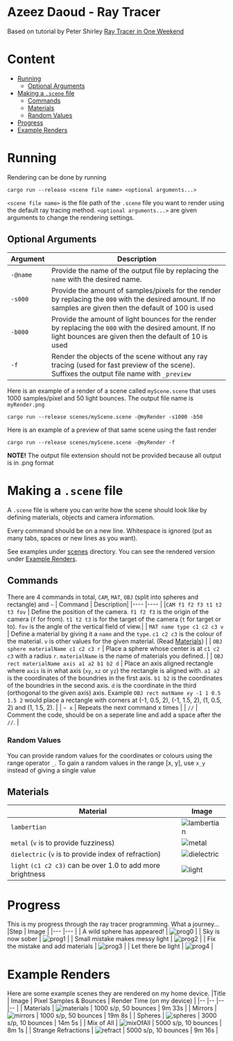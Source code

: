 # Azeez Daoud - Ray Tracer
Based on tutorial by Peter Shirley [Ray Tracer in One Weekend](https://raytracing.github.io/)

# Content
- [Running](#running)
    - [Optional Arguments](#optional-arguments)
- [Making a `.scene` file](#making-a-scene-file)
    - [Commands](#commands)
    - [Materials](#materials)
    - [Random Values](#random-values)
- [Progress](#progress)
- [Example Renders](#example-renders)

# Running
Rendering can be done by running 

`cargo run --release <scene file name> <optional arguments...>`

`<scene file name>` is the file path of the `.scene` file you want to render using the default ray tracing method. `<optional arguments...>` are given arguments to change the rendering settings.

## Optional Arguments

| Argument      | Description |
| ----------- | ----------- |
| `-@name`   | Provide the name of the output file by replacing the `name` with the desired name.        |
| `-s000`      |  Provide the amount of samples/pixels for the render by replacing the `000` with the desired amount. If no samples are given then the default of 100 is used         |
| `-b000` | Provide the amount of light bounces for the render by replacing the `000` with the desired amount. If no light bounces are given then the default of 10 is used |
| `-f`      | Render the objects of the scene without any ray tracing (used for fast preview of the scene). Suffixes the output file name with `_preview`       |

Here is an example of a render of a scene called `myScene.scene` that uses 1000 samples/pixel and 50 light bounces. The output file name is `myRender.png`

`cargo run --release scenes/myScene.scene -@myRender -s1000 -b50`

Here is an example of a preview of that same scene using the fast render

`cargo run --release scenes/myScene.scene -@myRender -f`

**NOTE!** The output file extension should not be provided because all output is in .png format

# Making a `.scene` file
A `.scene` file is where you can write how the scene should look like by defining materials, objects and camera information.

Every command should be on a new line. Whitespace is ignored (put as many tabs, spaces or new lines as you want).

See examples under [scenes](/scenes/) directory. You can see the rendered version under [Example Renders](#example-renders).

## Commands
There are 4 commands in total, `CAM`, `MAT`, `OBJ` (split into spheres and rectangle) and `~`
| Command | Description|
|----     |----        |
|`CAM f1 f2 f3 t1 t2 t3 fov` | Define the position of the camera. `f1 f2 f3` is the origin of the camera (`f` for from). `t1 t2 t3` is for the target of the camera (`t` for target or to). `fov` is the angle of the vertical field of view.|
| `MAT name type c1 c2 c3 v`  | Define a material by giving it a `name` and the `type`. `c1 c2 c3` is the colour of the material. `v` is other values for the given material. (Read [Materials](#Materials)) |
| `OBJ sphere materialName c1 c2 c3 r`       | Place a sphere whose center is at `c1 c2 c3` with a radius `r`. `materialName` is the name of materials you defined.   |
| `OBJ rect materialName axis a1 a2 b1 b2 d` | Place an axis aligned rectangle where `axis` is in what axis (`xy`, `xz` or `yz`) the rectangle is aligned with. `a1 a2` is the coordinates of the boundries in the first axis. `b1 b2` is the coordinates of the boundries in the second axis. `d` is the coordinate in the third (orthogonal to the given axis) axis. Example `OBJ rect matName xy -1 1 0.5 1.5 2` would place a rectangle with corners at (-1, 0.5, 2), (-1, 1.5, 2), (1, 0.5, 2) and (1, 1.5, 2). |
| `~ x`     | Repeats the next command x times |
| `//`       | Comment the code, should be on a seperate line and add a space after the `//`. |
### Random Values
You can provide random values for the coordinates or colours using the range operator `_`. To gain a random values in the range [x, y], use `x_y` instead of giving a single value

## Materials
| Material  | Image  |
|-- |-- |
| `lambertian`  | ![lambertian](/images/materials/lambertian.png)  |
| `metal` (`v` is to provide fuzziness) | ![metal](/images/materials/metal.png)   |
| `dielectric` (`v` is to provide index of refraction) | ![dielectric](/images/materials/dielectric.png) |
| `light` `(c1 c2 c3)` can be over 1.0 to add more brightness| ![light](/images/materials/light.png) |       

# Progress
This is my progress through the ray tracer programming. What a journey...
|Step       | Image      |
|---    |---   |
| A wild sphere has appeared! |  ![prog0](/images/progress/trace_0.png)     |
| Sky is now sober |   ![prog1](/images/progress/trace_1.png)   |
| Small mistake makes messy light      |   ![prog2](/images/progress/trace_2.png)   |
| Fix the mistake and add materials | ![prog3](/images/progress/trace_3.png)   |
| Let there be light |     ![prog4](/images/progress/trace_4.png)     |

# Example Renders
Here are some example scenes they are rendered on my home device.
|Title       | Image       | Pixel Samples & Bounces | Render Time (on my device)   |
|--     |--     |--     |--     |
| Materials      |  ![materials](/images/materials.png)     | 1000 s/p, 50 bounces       |  9m 33s   |
| Mirrors | ![mirrors](/images/mirrors.png) | 1000 s/p, 50 bounces | 19m 8s |
| Spheres | ![spheres](/images/spheres.png) | 3000 s/p, 10 bounces | 14m 5s |
| Mix of All | ![mixOfAll](/images/mixOfAll.png) | 5000 s/p, 10 bounces | 8m 1s |
| Strange Refractions | ![refract](/images/strangeRefract.png) | 5000 s/p, 10 bounces | 9m 16s |
